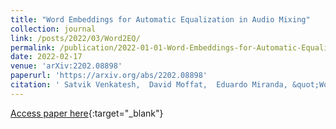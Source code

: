 ```yaml
---
title: "Word Embeddings for Automatic Equalization in Audio Mixing"
collection: journal
link: /posts/2022/03/Word2EQ/
permalink: /publication/2022-01-01-Word-Embeddings-for-Automatic-Equalization-in-Audio-Mixing
date: 2022-02-17
venue: 'arXiv:2202.08898'
paperurl: 'https://arxiv.org/abs/2202.08898'
citation: ' Satvik Venkatesh,  David Moffat,  Eduardo Miranda, &quot;Word Embeddings for Automatic Equalization in Audio Mixing.&quot; 	arXiv:2202.08898, 2022.'
---
```

[Access paper here](https://arxiv.org/abs/2202.08898){:target="_blank"}

